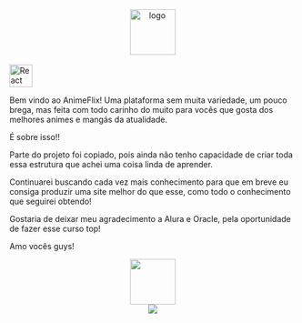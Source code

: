 <div align="center"><img  alt="logo" height="80"  src="./src/assets/animeFlixlogo.png"></div>
<br>
<img  alt="React" width="40" src="https://cdn.jsdelivr.net/gh/devicons/devicon/icons/react/react-original.svg">

<div>
    <p>Bem vindo ao AnimeFlix! Uma plataforma sem muita variedade, um pouco brega, mas feita com todo carinho do muito para vocês que gosta dos melhores animes e mangás da atualidade.</p>
</div>
<div>
    <p>É sobre isso!!</p>
    <p>Parte do projeto foi copiado, pois ainda não tenho capacidade de criar toda essa estrutura que achei uma coisa linda de aprender.</p>
    <p>Continuarei buscando cada vez mais conhecimento para que em breve eu consiga produzir uma site melhor do que esse, como todo o conhecimento que seguirei obtendo!
</div>

<div>
<p>Gostaria de deixar meu agradecimento a Alura e Oracle, pela oportunidade de fazer esse curso top!</p>
<p>Amo vocês guys!</p>
</div>
<div align="center">
    <a href="https://github.com/JC-Peixe"><img height="80" src="https://github.com/JC-Peixe.png"></a>
   <br/><a href="https://www.linkedin.com/in/jonatascgaraujo/" target="_blank"><img src="./scr/assets/PeixeSaoJoao.png" target="_blank"></a>

</div>
